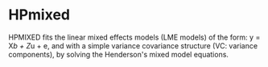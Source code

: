 # HPmixed
HPMIXED fits the linear mixed effects models (LME models) of the form: y = X*b + Z*u + e, and with a simple variance covariance structure (VC: variance components), by solving the Henderson's mixed model equations. 
